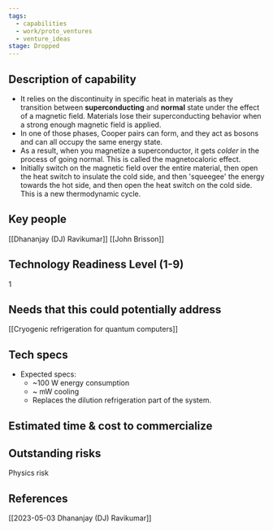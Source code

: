 ```yaml
---
tags:
  - capabilities
  - work/proto_ventures
  - venture_ideas
stage: Dropped
---
```

## Description of capability
- It relies on the discontinuity in specific heat in materials as they transition between **superconducting** and **normal** state under the effect of a magnetic field. Materials lose their superconducting behavior when a strong enough magnetic field is applied.
- In one of those phases, Cooper pairs can form, and they act as bosons and can all occupy the same energy state.
- As a result, when you magnetize a superconductor, it gets *colder* in the process of going normal.  This is called the magnetocaloric effect.
- Initially switch on the magnetic field over the entire material, then open the heat switch to insulate the cold side, and then 'squeegee' the energy towards the hot side, and then open the heat switch on the cold side. This is a new thermodynamic cycle.
## Key people
[[Dhananjay (DJ) Ravikumar]]
[[John Brisson]]

## Technology Readiness Level (1-9)
1

## Needs that this could potentially address
[[Cryogenic refrigeration for quantum computers]]
## Tech specs
- Expected specs:
	- ~100 W energy consumption
	- ~ mW cooling
	- Replaces the dilution refrigeration part of the system. 
## Estimated time & cost to commercialize

## Outstanding risks
Physics risk

## References
[[2023-05-03 Dhananjay (DJ) Ravikumar]]